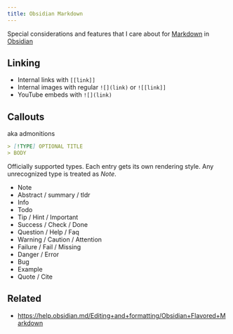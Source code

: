 ```yaml
---
title: Obsidian Markdown
---
```


Special considerations and features that I care about for [Markdown](Markdown.md) in [Obsidian](Obsidian.md)

## Linking

* Internal links with `[[link]]`
* Internal images with regular `![](link)` or `![[link]]`
* YouTube embeds with `![](link)`

## Callouts

aka admonitions

````md
> [!TYPE] OPTIONAL TITLE
> BODY
````

Officially supported types. Each entry gets its own rendering style. Any unrecognized type is treated as *Note*.

* Note
* Abstract / summary / tldr
* Info
* Todo
* Tip / Hint / Important
* Success / Check / Done
* Question / Help / Faq
* Warning / Caution / Attention
* Failure / Fail / Missing
* Danger / Error
* Bug
* Example
* Quote / Cite

## Related

* https://help.obsidian.md/Editing+and+formatting/Obsidian+Flavored+Markdown
